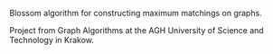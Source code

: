 Blossom algorithm for constructing maximum matchings on graphs. 

Project from Graph Algorithms at the AGH University of Science and Technology in Krakow.
